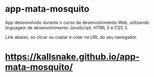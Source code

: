 # app-mata-mosquito

App desenvolvido durante o curso de desenvolvimento Web, utilizando linguagem de desenvolvimento JavaScript, HTML 5 e CSS 3.

Link abaixo, so clicar ou copiar e colar na URL do seu navegador.

# https://kallsnake.github.io/app-mata-mosquito/
